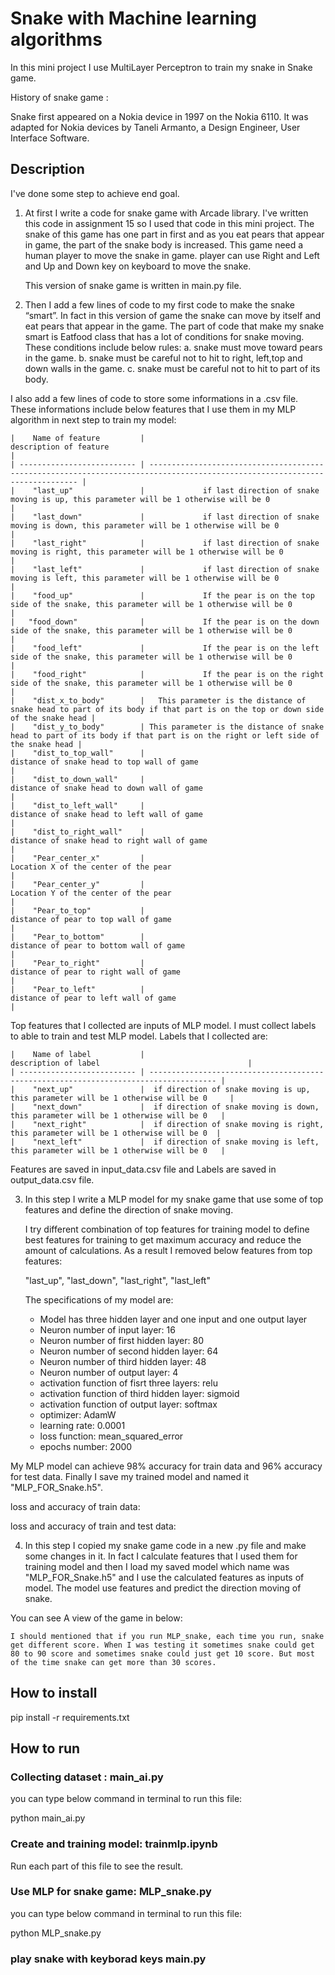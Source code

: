 # Snake with Machine learning algorithms

In this mini project I use MultiLayer Perceptron to train my snake in Snake game. 

History of snake game :

Snake first appeared on a Nokia device in 1997 on the Nokia 6110. It was adapted for Nokia devices by Taneli Armanto, a Design Engineer, User Interface Software.

## Description

I've done some step to achieve end goal.

1. At first I write a code for snake game with Arcade library. I've written this code in assignment 15 so I used that code in this mini project. 
   The snake of this game has one part in first and as you eat pears that appear in game, the part of the snake body is increased. This game need a human player to move the snake in game. player can use Right and Left and Up and Down key on keyboard to move the snake. 

   This version of snake game is written in main.py file.

2. Then I add a few lines of code to my first code to make the snake “smart”. In fact in this version of game the snake can move by itself and eat pears that appear in the game. The part of code that make my snake smart is Eatfood class that has a lot of conditions for snake moving. 
  These conditions include below rules:
  a. snake must move toward pears in the game.
  b. snake must be careful not to hit to right, left,top and down walls in the game.
  c. snake must be careful not to hit to part of its body.

  I also add a few lines of code to store some informations in a .csv file. 
  These informations include below features that I use them in my MLP algorithm in next step to train my model:
    
    |    Name of feature         |                                                       description of feature                                                 |
    | -------------------------- | ---------------------------------------------------------------------------------------------------------------------------- |
    |    "last_up"               |             if last direction of snake moving is up, this parameter will be 1 otherwise will be 0                            |
    |    "last_down"             |             if last direction of snake moving is down, this parameter will be 1 otherwise will be 0                          |
    |    "last_right"            |             if last direction of snake moving is right, this parameter will be 1 otherwise will be 0                         |
    |    "last_left"             |             if last direction of snake moving is left, this parameter will be 1 otherwise will be 0                          |
    |    "food_up"               |             If the pear is on the top side of the snake, this parameter will be 1 otherwise will be 0                        |
    |   "food_down"              |             If the pear is on the down side of the snake, this parameter will be 1 otherwise will be 0                       |
    |    "food_left"             |             If the pear is on the left side of the snake, this parameter will be 1 otherwise will be 0                       |
    |    "food_right"            |             If the pear is on the right side of the snake, this parameter will be 1 otherwise will be 0                      |
    |    "dist_x_to_body"        |   This parameter is the distance of snake head to part of its body if that part is on the top or down side of the snake head |
    |    "dist_y_to_body"        | This parameter is the distance of snake head to part of its body if that part is on the right or left side of the snake head |
    |    "dist_to_top_wall"      |                                     distance of snake head to top wall of game                                               |
    |    "dist_to_down_wall"     |                                     distance of snake head to down wall of game                                              |
    |    "dist_to_left_wall"     |                                     distance of snake head to left wall of game                                              |
    |    "dist_to_right_wall"    |                                     distance of snake head to right wall of game                                             |
    |    "Pear_center_x"         |                                     Location X of the center of the pear                                                     |
    |    "Pear_center_y"         |                                     Location Y of the center of the pear                                                     |
    |    "Pear_to_top"           |                                     distance of pear to top wall of game                                                     |
    |    "Pear_to_bottom"        |                                     distance of pear to bottom wall of game                                                  |
    |    "Pear_to_right"         |                                     distance of pear to right wall of game                                                   |
    |    "Pear_to_left"          |                                     distance of pear to left wall of game                                                    |

  Top features that I collected are inputs of MLP model. I must collect labels to able to train and test MLP model. 
  Labels that I collected are:

    |    Name of label           |                                  description of label                                 |
    | -------------------------- | ------------------------------------------------------------------------------------- |
    |    "next_up"               |  if direction of snake moving is up, this parameter will be 1 otherwise will be 0     |
    |    "next_down"             |  if direction of snake moving is down, this parameter will be 1 otherwise will be 0   |
    |    "next_right"            |  if direction of snake moving is right, this parameter will be 1 otherwise will be 0  |
    |    "next_left"             |  if direction of snake moving is left, this parameter will be 1 otherwise will be 0   |

   Features are saved in input_data.csv file and Labels are saved in output_data.csv file. 

3. In this step I write a MLP model for my snake game that use some of top features and define the direction of snake moving. 

    I try different combination of top features for training model to define best features for training to get maximum accuracy and reduce the amount of calculations. As a result I removed below features from top features:

    "last_up", "last_down", "last_right",  "last_left"

   The specifications of my model are:

   * Model has three hidden layer and one input and one output layer
   * Neuron number of input layer: 16
   * Neuron number of first hidden layer: 80
   * Neuron number of second hidden layer: 64
   * Neuron number of third hidden layer: 48
   * Neuron number of output layer: 4
   * activation function of fisrt three layers:   relu
   * activation function of third hidden layer:   sigmoid
   * activation function of output layer:   softmax
   * optimizer:     AdamW
   * learning rate: 0.0001
   * loss function:   mean_squared_error
   * epochs number:      2000

  My MLP model can achieve 98% accuracy for train data and 96% accuracy for test data. Finally I save my trained model and named it "MLP_FOR_Snake.h5".
 

 loss and accuracy of train data:


 loss and accuracy of train and test data:

 4. In this step I copied my snake game code in a new .py file and make some changes in it. In fact I calculate features that I used them for training model and then I load my saved model which name was "MLP_FOR_Snake.h5" and I use the calculated features as inputs of model. The model use features and predict the direction moving of snake.

  You can see A view of the game in below:



    I should mentioned that if you run MLP_snake, each time you run, snake get different score. When I was testing it sometimes snake could get 80 to 90 score and sometimes snake could just get 10 score. But most of the time snake can get more than 30 scores.  

## How to install

pip install -r requirements.txt

##  How to run

### Collecting dataset :     main_ai.py  

you can type below command in terminal to run this file:    

python main_ai.py


### Create and training model:   trainmlp.ipynb

Run each part of this file to see the result.


### Use MLP for snake game:      MLP_snake.py

you can type below command in terminal to run this file:    

python MLP_snake.py

### play snake with keyborad keys     main.py




